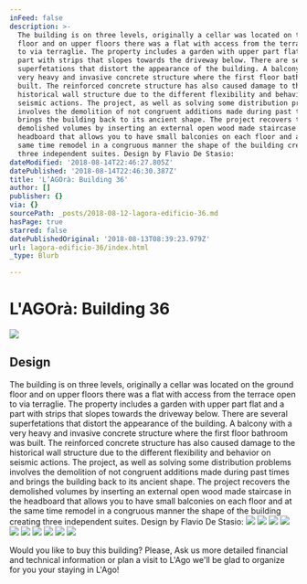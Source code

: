 ```yaml
---
inFeed: false
description: >-
  The building is on three levels, originally a cellar was located on the ground
  floor and on upper floors there was a flat with access from the terrace open
  to via terraglie. The property includes a garden with upper part flat and a
  part with strips that slopes towards the driveway below. There are several
  superfetations that distort the appearance of the building. A balcony with a
  very heavy and invasive concrete structure where the first floor bathroom was
  built. The reinforced concrete structure has also caused damage to the
  historical wall structure due to the different flexibility and behavior on
  seismic actions. The project, as well as solving some distribution problems
  involves the demolition of not congruent additions made during past times and
  brings the building back to its ancient shape. The project recovers the
  demolished volumes by inserting an external open wood made staircase in the
  headboard that allows you to have small balconies on each floor and at the
  same time remodel in a congruous manner the shape of the building creating
  three independent suites. Design by Flavio De Stasio:
dateModified: '2018-08-14T22:46:27.805Z'
datePublished: '2018-08-14T22:46:30.387Z'
title: 'L’AGOrà: Building 36'
author: []
publisher: {}
via: {}
sourcePath: _posts/2018-08-12-lagora-edificio-36.md
hasPage: true
starred: false
datePublishedOriginal: '2018-08-13T08:39:23.979Z'
url: lagora-edificio-36/index.html
_type: Blurb

---
```

# L'AGOrà: Building 36
![](https://the-grid-user-content.s3-us-west-2.amazonaws.com/af82750e-dc30-41b5-98af-14b86af64594.png)

## Design 

The building is on three levels, originally a cellar was located on the ground floor and on upper floors there was a flat with access from the terrace open to via terraglie. The property includes a garden with upper part flat and a part with strips that slopes towards the driveway below. There are several superfetations that distort the appearance of the building. A balcony with a very heavy and invasive concrete structure where the first floor bathroom was built. The reinforced concrete structure has also caused damage to the historical wall structure due to the different flexibility and behavior on seismic actions. The project, as well as solving some distribution problems involves the demolition of not congruent additions made during past times and brings the building back to its ancient shape. The project recovers the demolished volumes by inserting an external open wood made staircase in the headboard that allows you to have small balconies on each floor and at the same time remodel in a congruous manner the shape of the building creating three independent suites. Design by Flavio De Stasio:
![](https://s3-us-west-2.amazonaws.com/the-grid-img/p/82a416b223dc3929a224d7ddd8c2ee83958e67e0.jpg)
![](https://the-grid-user-content.s3-us-west-2.amazonaws.com/fe53e3ec-d42d-45f2-9fd4-3007c60d470f.jpg)
![](https://s3-us-west-2.amazonaws.com/the-grid-img/p/9b7968e1d103022466ea20d0fc25dcb970c45938.jpg)
![](https://the-grid-user-content.s3-us-west-2.amazonaws.com/690a50df-e96e-464a-943f-a74ec251faf8.jpg)
![](https://the-grid-user-content.s3-us-west-2.amazonaws.com/575a2677-af3c-4944-831b-6f6783798771.jpg)
![](https://the-grid-user-content.s3-us-west-2.amazonaws.com/71e07b9d-4729-4056-9643-f748e08a0290.jpg)
![](https://the-grid-user-content.s3-us-west-2.amazonaws.com/04e9baf9-b944-40a2-9247-2d10623e4b8f.jpg)
![](https://the-grid-user-content.s3-us-west-2.amazonaws.com/a185fbe1-25a1-46bc-a033-03d24c4fc639.jpg)
![](https://the-grid-user-content.s3-us-west-2.amazonaws.com/67d79b3d-4805-4e73-80d8-7fa51972b7d6.jpg)
![](https://the-grid-user-content.s3-us-west-2.amazonaws.com/9ae2b9f6-2041-46ed-a970-f21a88adf0b4.jpg)

Would you like to buy this building? Please, Ask us more detailed financial and technical information or plan a visit to L'Ago we'll be glad to organize for you your staying in L'Ago!